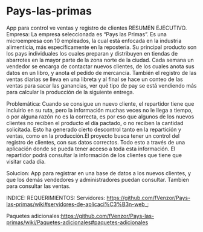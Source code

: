 # Pays-las-primas
App para control ve ventas y registro de clientes
RESUMEN EJECUTIVO.
Empresa:
La empresa seleccionada es “Pays las Primas”. Es una microempresa con 10 empleados, la cual está enfocada en la industria alimenticia, más específicamente en la repostería. Su principal producto son los pays individuales los cuales preparan y distribuyen en tiendas de abarrotes en la mayor parte de la zona norte de la ciudad. Cada semana un vendedor se encarga de contactar nuevos clientes, de los cuales anota sus datos en un libro, y anota el pedido de mercancía. También el registro de las ventas diarias se lleva en una libreta y al final se hace un conteo de las ventas para sacar las ganancias, ver qué tipo de pay se está vendiendo más para calcular la producción de la siguiente entrega.

Problemática:
Cuando se consigue un nuevo cliente, el repartidor tiene que incluirlo en su ruta, pero la información muchas veces no le llega a tiempo, o por alguna razón no es la correcta, es por eso que algunos de los nuevos clientes no reciben el producto el día pactado, o no reciben la cantidad solicitada. Esto ha generado cierto descontrol tanto en la repartición y ventas, como en la producción.El proyecto busca tener un control del registro de clientes, con sus datos correctos. Todo esto a través de una aplicación donde se pueda tener acceso a toda esta información. El repartidor podrá consultar la información de los clientes que tiene que visitar cada día.

Solucion:
App para registrar en una base de datos a los nuevos clientes, y que los demás vendedores y administradores puedan consultar. Tambien para consultar las ventas.

INDICE:
REQUERIMIENTOS:
Servidores: https://github.com/fVenzor/Pays-las-primas/wiki#servidores-de-aplicaci%C3%B3n-web_;

Paquetes adicionales:https://github.com/fVenzor/Pays-las-primas/wiki/Paquetes-adicionales#paquetes-adicionales

